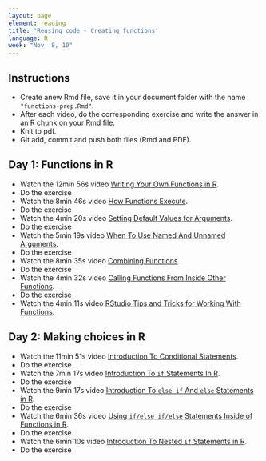 ```yaml
---
layout: page
element: reading
title: 'Reusing code - Creating functions'
language: R
week: "Nov  8, 10"
---
```


## Instructions

- Create anew Rmd file, save it in your document folder with the name `"functions-prep.Rmd"`.
- After each video, do the corresponding exercise and write the answer in an R chunk on your Rmd file.
- Knit to pdf.
- Git add, commit and push both files (Rmd and PDF).

## Day 1: Functions in R

- Watch the 12min 56s video [Writing Your Own Functions in R](https://youtu.be/p8tAQx7ijXE).
- Do the exercise
- Watch the 8min 46s video [How Functions Execute](https://youtu.be/GnABzUtHiJo).
- Do the exercise
- Watch the 4min 20s video [Setting Default Values for Arguments](https://youtu.be/dHWoaLUUXQE).
- Do the exercise
- Watch the 5min 19s video [When To Use Named And Unnamed Arguments](https://youtu.be/pAVsqyc372s).
- Do the exercise
- Watch the 8min 35s video [Combining Functions](https://youtu.be/D2gr0rBegP0).
- Do the exercise
- Watch the 4min 32s video [Calling Functions From Inside Other Functions](https://youtu.be/SGtIDhWnBQ8).
- Do the exercise
- Watch the 4min 11s video [RStudio Tips and Tricks for Working With Functions](https://youtu.be/UdkIGmh383Y).

## Day 2: Making choices in R

- Watch the 11min 51s video [Introduction To Conditional Statements](https://youtu.be/muEku7Svqvo).
- Do the exercise
- Watch the 7min 17s video [Introduction To `if` Statements In R](https://youtu.be/N6E_qqhwr7M).
- Do the exercise
- Watch the 9min 17s video [Introduction To `else if` And `else` Statements in R](https://youtu.be/JCrbU6bu3_8).
- Do the exercise
- Watch the 6min 36s video [Using `if/else if/else` Statements Inside of Functions in R](https://youtu.be/C3tcEuc_46Y).
- Do the exercise
- Watch the 6min 10s video [Introduction To Nested `if` Statements in R](https://youtu.be/jEBErwyiz_Q).
- Do the exercise
